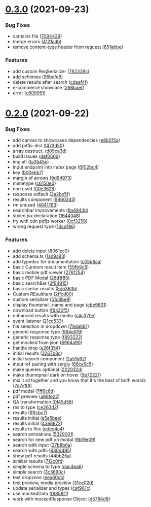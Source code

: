 # [0.3.0](https://github.com/jina-ai/jina-ui/compare/v0.2.0...v0.3.0) (2021-09-23)


### Bug Fixes

* contains file ([7094429](https://github.com/jina-ai/jina-ui/commit/7094429c15d20acf80afa8c64b82fb3592149f72))
* merge errors ([4121adb](https://github.com/jina-ai/jina-ui/commit/4121adbfc3a19ee654b2304f647c6f18a9f70dd2))
* remove content-type header from request ([851abbe](https://github.com/jina-ai/jina-ui/commit/851abbe4ce0b80a871950864726189d2ad57b976))


### Features

* add custom ReqSerializer ([782338c](https://github.com/jina-ai/jina-ui/commit/782338cfc7ad04e49edeacb01c8c6a6fb9dd4ba5))
* add schemas ([96bcfe6](https://github.com/jina-ai/jina-ui/commit/96bcfe6b0e25e7f7309f0af382124e5016416f01))
* delete results after search ([cdaaf4f](https://github.com/jina-ai/jina-ui/commit/cdaaf4fed5c9d298c4939cb302ee086ff1a13f5d))
* e-commerce showcase ([298baef](https://github.com/jina-ai/jina-ui/commit/298baef3de00ed048b8beae4bf9f36b2892366bb))
* error ([c609951](https://github.com/jina-ai/jina-ui/commit/c6099516a41b988187a24d8c4bc290d5d0857adb))

# [0.2.0](https://github.com/jina-ai/jina-ui/compare/v0.1.5...v0.2.0) (2021-09-22)


### Bug Fixes

* add canvas to showcases dependencies ([e8b015a](https://github.com/jina-ai/jina-ui/commit/e8b015a61dc4cb3630ff82dcdd28fcee650f1c1f))
* add pdfjs-dist ([f473d50](https://github.com/jina-ai/jina-ui/commit/f473d50cbfcec4c0992b82b0d878f9bf3d653ef7))
* array destruct. ([d09ca3d](https://github.com/jina-ai/jina-ui/commit/d09ca3dc4a45d31eefc09116e3a0547b1dd131bb))
* build issues ([def060d](https://github.com/jina-ai/jina-ui/commit/def060d4d15eaae24ed9e1414d2689c30e79ca2c))
* img alt ([fa3545e](https://github.com/jina-ai/jina-ui/commit/fa3545e659770f9d063e8c0907bc975f4b2a5408))
* input endpoint into index page ([6f02bc4](https://github.com/jina-ai/jina-ui/commit/6f02bc4c46e5c0e170faa7c54b09ff6468a05b7d))
* key ([b00ebb7](https://github.com/jina-ai/jina-ui/commit/b00ebb775dc2534ed364d77337d89957b9d0f69d))
* margin of arrows ([9d64973](https://github.com/jina-ai/jina-ui/commit/9d6497323ffedb0fe6fa9402cd49186135f1a38d))
* mimetype ([c6150e0](https://github.com/jina-ai/jina-ui/commit/c6150e0428ad37f794655e5b24ad1ad4fe108250))
* non used ([00e3628](https://github.com/jina-ai/jina-ui/commit/00e362847c1631b34ca09065c5b03c67abb1fc36))
* response edfault ([2a2be5f](https://github.com/jina-ai/jina-ui/commit/2a2be5fe1644db47112b97b0f614658a8e361009))
* results component ([94602d3](https://github.com/jina-ai/jina-ui/commit/94602d3b0104aa03bac0d32dec784e9d1d2a1d77))
* rm unused ([4041783](https://github.com/jina-ai/jina-ui/commit/4041783f956fdd2f79cbcafeb8945f041bd6bc69))
* searchbar improvements ([8a4943b](https://github.com/jina-ai/jina-ui/commit/8a4943b129becebf3cf77e72153696bd9299b4f9))
* styled jsx declaration ([1644348](https://github.com/jina-ai/jina-ui/commit/1644348a74bed8b0a6e338a4f9a057a9093c5376))
* try with cdn pdfjs worker ([0cf3258](https://github.com/jina-ai/jina-ui/commit/0cf3258bb966edac92154bf70bea7a3592708d24))
* wrong request type ([14cd196](https://github.com/jina-ai/jina-ui/commit/14cd1969a8d24e180fa7c6f148494670c8028ef1))


### Features

* add delete input ([8061ec0](https://github.com/jina-ai/jina-ui/commit/8061ec0b6226237d6462725559076563ffba7eb4))
* add schema.ts ([1ad9a83](https://github.com/jina-ai/jina-ui/commit/1ad9a83464ebcbb95708991dbafe3f2cd39cbf6f))
* add typedoc for documentation ([c05b6aa](https://github.com/jina-ai/jina-ui/commit/c05b6aa60e7f7eebd094ec8deb986c16386abdbf))
* basic Curstom result Item ([59fb9c8](https://github.com/jina-ai/jina-ui/commit/59fb9c8067f8c91b3130a965043d977fcd286567))
* basic mobile pdf viewer ([276f254](https://github.com/jina-ai/jina-ui/commit/276f254084ef89de74aab49d1d7ee667ab8c3cea))
* basic PDF Modal ([26d1f85](https://github.com/jina-ai/jina-ui/commit/26d1f85d14efbdcf23f3c545ab22ad8012c545be))
* basic searchBar ([3f84915](https://github.com/jina-ai/jina-ui/commit/3f84915ca2177ad2c0f938f5e7c242c4b9ac8d98))
* basic simliar results ([5d5363b](https://github.com/jina-ai/jina-ui/commit/5d5363b81dab4ee4940fc1de305316f2ae18104a))
* Custom REsultitem ([2ffcd00](https://github.com/jina-ai/jina-ui/commit/2ffcd006f2bfdb5405e723a8e96595602ae5928a))
* custom serializer ([51c8be9](https://github.com/jina-ai/jina-ui/commit/51c8be9965d9a81109cdf7a0fe0978dfe8d86440))
* display thumpnail, name and page ([cbe9801](https://github.com/jina-ai/jina-ui/commit/cbe980183c57e5660c7d98c86c6cefb76d19dbc5))
* download button ([f9a30f5](https://github.com/jina-ai/jina-ui/commit/f9a30f5c7d60a6b9f2ba53e4f310e2bad50f9b16))
* enhanced results with media ([c4c370e](https://github.com/jina-ai/jina-ui/commit/c4c370ec6f6bf8427abf05d3f6b822fde9570422))
* event listener ([21cc533](https://github.com/jina-ai/jina-ui/commit/21cc5335fe40f6366327ad3b3ce6c33b2db16389))
* file selection in dropdown ([79da681](https://github.com/jina-ai/jina-ui/commit/79da681d27c06e01aace3fccba8e2dec735ea9ae))
* generic response type ([984e019](https://github.com/jina-ai/jina-ui/commit/984e019ac0f265f155edfc105c597caa0f1488ca))
* generic response type ([f893222](https://github.com/jina-ai/jina-ui/commit/f8932225bbf6d17250a4be2c814d76460722d492))
* get mocked from json ([8964a90](https://github.com/jina-ai/jina-ui/commit/8964a900ae7ad3b2247adc89d570f292f80b69cb))
* handle drop ([e26f354](https://github.com/jina-ai/jina-ui/commit/e26f3541eb15812c368ea287effe2b7435a56588))
* initial results ([3267b8c](https://github.com/jina-ai/jina-ui/commit/3267b8cd51c7f8e6b45a6b80c3a9396bfadf785d))
* initial search component ([2a51b62](https://github.com/jina-ai/jina-ui/commit/2a51b62f93b8fd41b2d31f1964b1507f34501165))
* input ref pairing with sergiy ([66ca5c5](https://github.com/jina-ai/jina-ui/commit/66ca5c577fd5cc05307ce578ce8dc916e8a249cf))
* make queries optional ([202032d](https://github.com/jina-ai/jina-ui/commit/202032d99d4814669213ad3c79ffa7980eaf0856))
* make thunmpnail dark on hover ([9e72221](https://github.com/jina-ai/jina-ui/commit/9e72221083c71477cb50f59b984d0159b66d6399))
* mix it all together and you know that it's the best of both worlds ([7d7c1f8](https://github.com/jina-ai/jina-ui/commit/7d7c1f8054b9bc40cdb202c59ca5d1bf26508ec2))
* pdf modal ([7ff6c6d](https://github.com/jina-ai/jina-ui/commit/7ff6c6d1eff40b6f9ca42c286e728937adfa902a))
* pdf preview ([a96fe22](https://github.com/jina-ai/jina-ui/commit/a96fe229b0660185cf2c1348ad00c556a456c308))
* QA transformation ([0f45d58](https://github.com/jina-ai/jina-ui/commit/0f45d588f29dc2fdfa68f5eb2f605c881da99ee0))
* res to type ([ce263d2](https://github.com/jina-ai/jina-ui/commit/ce263d29dae2f49d78570634e3fb59fcbd8f120f))
* results ([9ffcbc7](https://github.com/jina-ai/jina-ui/commit/9ffcbc7558a32424e32bdcb64f4c6f79e6c2f858))
* results initial ([a5a5bee](https://github.com/jina-ai/jina-ui/commit/a5a5beea8962efd6474cbd27002d198e1a407fb5))
* results initial ([43e8872](https://github.com/jina-ai/jina-ui/commit/43e88724d7b156828c9c4d855344596f572fe8ed))
* results to flex ([edec4c4](https://github.com/jina-ai/jina-ui/commit/edec4c42bc8c0723d0d964bc9fa656b3f6ad49cd))
* search animations ([5329001](https://github.com/jina-ai/jina-ui/commit/532900157779b2c0740fb714f3132de8151e4867))
* search for new pdf on modal ([9bf9e09](https://github.com/jina-ai/jina-ui/commit/9bf9e09d646bc70b6df1d43755773dc8b78a52b7))
* search with input ([27b8b6a](https://github.com/jina-ai/jina-ui/commit/27b8b6a2dff615a989755e8d275ae41ffb7f54b7))
* search with pdfs ([630d495](https://github.com/jina-ai/jina-ui/commit/630d495d8ab641b2c3d5c8e6a1782fcd4bc4dc4b))
* show pdf results ([44bb25a](https://github.com/jina-ai/jina-ui/commit/44bb25ae402ade938e57f1cc798afd92c709c02d))
* similiar results ([712c0fd](https://github.com/jina-ai/jina-ui/commit/712c0fd7a23ee37c5f4639da4b1286fb0d15f81f))
* simple schema to type ([dac4ea6](https://github.com/jina-ai/jina-ui/commit/dac4ea661022644601f6248ddfd9e2a68d9687eb))
* simple search ([3c3690c](https://github.com/jina-ai/jina-ui/commit/3c3690c8355a7a39a80758b0d36112959b366453))
* test dropzone ([eea60cb](https://github.com/jina-ai/jina-ui/commit/eea60cb820f4e166433889f68477d4d0b44a34ee))
* text preview, media preview ([31ce02d](https://github.com/jina-ai/jina-ui/commit/31ce02d8cce1e6afc4c3b86162a96fc5e3a99853))
* update serializer and types ([caf961c](https://github.com/jina-ai/jina-ui/commit/caf961c04946208e44d4898a7502920af3af5325))
* use mockedData ([f8858f1](https://github.com/jina-ai/jina-ui/commit/f8858f178d5b61bde861b35ac9648bb99b17fca5))
* work with mockedResponse Object ([d5784d8](https://github.com/jina-ai/jina-ui/commit/d5784d87c1477bb230045cfdc8cb1b6e342667fe))

